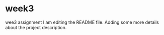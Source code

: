 # week3
wee3 assignment
I am editing the README file. Adding some more details about the project description.
